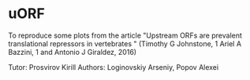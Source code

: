 # uORF

To reproduce some plots from the article "Upstream ORFs are prevalent translational repressors in vertebrates
" (Timothy G Johnstone, 1 Ariel A Bazzini, 1 and Antonio J Giraldez, 2016)

Tutor: Prosvirov Kirill
Authors: Loginovskiy Arseniy, Popov Alexei
